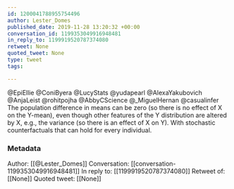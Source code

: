 ```yaml
---
id: 1200041788955754496
author: Lester_Domes
published_date: 2019-11-28 13:20:32 +00:00
conversation_id: 1199353049916948481
in_reply_to: 1199919520787374080
retweet: None
quoted_tweet: None
type: tweet
tags:

---
```


@EpiEllie @ConiByera @LucyStats @yudapearl @AlexaYakubovich @AnjaLeist @rohitpojha @AbbyCScience @_MiguelHernan @casualinfer The population difference in means can be zero (so there is no effect of X on the Y-mean), even though other features of the Y distribution are altered by X, e.g., the variance (so there is an effect of X on Y). With stochastic counterfactuals that can hold for every individual.

### Metadata

Author: [[@Lester_Domes]]
Conversation: [[conversation-1199353049916948481]]
In reply to: [[1199919520787374080]]
Retweet of: [[None]]
Quoted tweet: [[None]]
